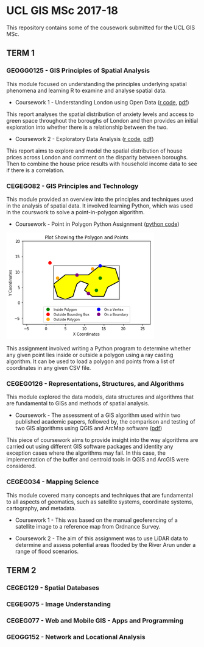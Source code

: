 # UCL GIS MSc 2017-18

This repository contains some of the cousework submitted for the UCL GIS MSc.

## TERM 1

### GEOGG0125 - GIS Principles of Spatial Analysis

This module focused on understanding the principles underlying spatial phenomena and learning R to examine and analyse spatial data.

* Coursework 1 - Understanding London using Open Data ([r code](https://github.com/nicolacritten/ucl_gis_msc/blob/master/GEOGG0125/Green%20space%20and%20Anxiety%20in%20London.R), [pdf](/pdfs/SpatialDataAnalysisMM.pdf))

This report analyses the spatial distribution of anxiety levels and access to green space throughout the boroughs of London and then provides an initial exploration into whether there is a relationship between the two.

* Coursework 2 - Exploratory Data Analysis ([r code](https://github.com/nicolacritten/ucl_gis_msc/blob/master/GEOGG0125/LondonHousePrices.R), [pdf](/pdfs/SpatialDataAnalysisNB.pdf))

This report aims to explore and model the spatial distribution of house prices across London and comment on the disparity between boroughs. Then to combine the house price results with household income data to see if there is a correlation.

### CEGEG082 - GIS Principles and Technology

This module provided an overview into the principles and techniques used in the analysis of spatial data. It involved learning Python, which was used in the courswork to solve a point-in-polygon algorithm.

* Coursework - Point in Polygon Python Assignment ([python code](https://github.com/nicolacritten/ucl_gis_msc/blob/master/CEGEG082/PIP.py))

![alt text](/images/pip.png)

This assignment involved writing a Python program to determine whether any given point lies inside or outside a polygon using a ray casting algorithm. It can be used to load a polygon and points from a list of coordinates in any given CSV file.

### CEGEG0126 - Representations, Structures, and Algorithms

This module explored the data models, data structures and algorithms that are fundamental to GISs and methods of spatial analysis.

* Coursework - The assessment of a GIS algorithm used within two published academic papers, followed by, the comparison and testing of two GIS algorithms using QGIS and ArcMap software ([pdf](/pdfs/Algorithms.pdf))

This piece of coursework aims to provide insight into the way algorithms are carried out using different GIS software packages and identity any exception cases where the algorithms may fail. In this case, the implementation of the buffer and centroid tools in QGIS and ArcGIS were considered.

### CEGEG034 - Mapping Science

This module covered many concepts and techniques that are fundamental to all aspects of geomatics, such as satellite systems, coordinate systems, cartography, and metadata.

* Coursework 1 - This was based on the manual geoferencing of a satellite image to a reference map from Ordnance Survey.

* Coursework 2 - The aim of this assignment was to use LiDAR data to determine and assess potential areas flooded by the River Arun under a range of flood scenarios.

## TERM 2

### CEGEG129 - Spatial Databases

### CEGEG075 - Image Understanding

### CEGEG077 - Web and Mobile GIS - Apps and Programming

### GEOGG152 - Network and Locational Analysis